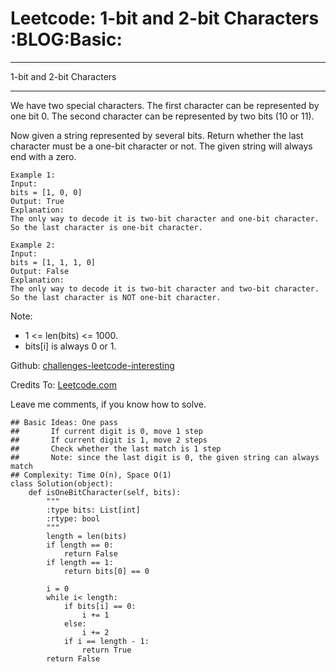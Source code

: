 # Leetcode: 1-bit and 2-bit Characters     :BLOG:Basic:


---

1-bit and 2-bit Characters  

---

We have two special characters. The first character can be represented by one bit 0. The second character can be represented by two bits (10 or 11).  

Now given a string represented by several bits. Return whether the last character must be a one-bit character or not. The given string will always end with a zero.  

    Example 1:
    Input: 
    bits = [1, 0, 0]
    Output: True
    Explanation: 
    The only way to decode it is two-bit character and one-bit character. So the last character is one-bit character.

    Example 2:
    Input: 
    bits = [1, 1, 1, 0]
    Output: False
    Explanation: 
    The only way to decode it is two-bit character and two-bit character. So the last character is NOT one-bit character.

Note:  

-   1 <= len(bits) <= 1000.
-   bits[i] is always 0 or 1.

Github: [challenges-leetcode-interesting](https://github.com/DennyZhang/challenges-leetcode-interesting/tree/master/1-bit-and-2-bit-characters)  

Credits To: [Leetcode.com](https://leetcode.com/problems/1-bit-and-2-bit-characters/description/)  

Leave me comments, if you know how to solve.  

    ## Basic Ideas: One pass
    ##       If current digit is 0, move 1 step
    ##       If current digit is 1, move 2 steps
    ##       Check whether the last match is 1 step
    ##       Note: since the last digit is 0, the given string can always match
    ## Complexity: Time O(n), Space O(1)
    class Solution(object):
        def isOneBitCharacter(self, bits):
            """
            :type bits: List[int]
            :rtype: bool
            """
            length = len(bits)
            if length == 0:
                return False
            if length == 1:
                return bits[0] == 0
    
            i = 0
            while i< length:
                if bits[i] == 0:
                    i += 1
                else:
                    i += 2
                if i == length - 1:
                    return True
            return False